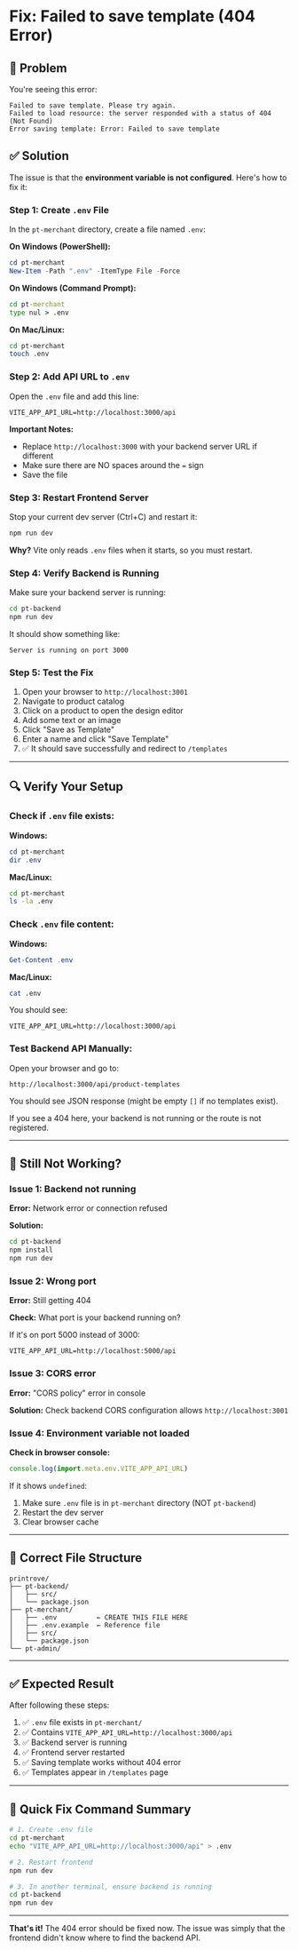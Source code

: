 # Fix: Failed to save template (404 Error)

## 🔴 Problem

You're seeing this error:
```
Failed to save template. Please try again.
Failed to load resource: the server responded with a status of 404 (Not Found)
Error saving template: Error: Failed to save template
```

## ✅ Solution

The issue is that the **environment variable is not configured**. Here's how to fix it:

### Step 1: Create `.env` File

In the `pt-merchant` directory, create a file named `.env`:

**On Windows (PowerShell):**
```powershell
cd pt-merchant
New-Item -Path ".env" -ItemType File -Force
```

**On Windows (Command Prompt):**
```cmd
cd pt-merchant
type nul > .env
```

**On Mac/Linux:**
```bash
cd pt-merchant
touch .env
```

### Step 2: Add API URL to `.env`

Open the `.env` file and add this line:

```env
VITE_APP_API_URL=http://localhost:3000/api
```

**Important Notes:**
- Replace `http://localhost:3000` with your backend server URL if different
- Make sure there are NO spaces around the `=` sign
- Save the file

### Step 3: Restart Frontend Server

Stop your current dev server (Ctrl+C) and restart it:

```bash
npm run dev
```

**Why?** Vite only reads `.env` files when it starts, so you must restart.

### Step 4: Verify Backend is Running

Make sure your backend server is running:

```bash
cd pt-backend
npm run dev
```

It should show something like:
```
Server is running on port 3000
```

### Step 5: Test the Fix

1. Open your browser to `http://localhost:3001`
2. Navigate to product catalog
3. Click on a product to open the design editor
4. Add some text or an image
5. Click "Save as Template"
6. Enter a name and click "Save Template"
7. ✅ It should save successfully and redirect to `/templates`

---

## 🔍 Verify Your Setup

### Check if `.env` file exists:

**Windows:**
```powershell
cd pt-merchant
dir .env
```

**Mac/Linux:**
```bash
cd pt-merchant
ls -la .env
```

### Check `.env` file content:

**Windows:**
```powershell
Get-Content .env
```

**Mac/Linux:**
```bash
cat .env
```

You should see:
```
VITE_APP_API_URL=http://localhost:3000/api
```

### Test Backend API Manually:

Open your browser and go to:
```
http://localhost:3000/api/product-templates
```

You should see JSON response (might be empty `[]` if no templates exist).

If you see a 404 here, your backend is not running or the route is not registered.

---

## 🚨 Still Not Working?

### Issue 1: Backend not running

**Error:** Network error or connection refused

**Solution:**
```bash
cd pt-backend
npm install
npm run dev
```

### Issue 2: Wrong port

**Error:** Still getting 404

**Check:** What port is your backend running on?

If it's on port 5000 instead of 3000:
```env
VITE_APP_API_URL=http://localhost:5000/api
```

### Issue 3: CORS error

**Error:** "CORS policy" error in console

**Solution:** Check backend CORS configuration allows `http://localhost:3001`

### Issue 4: Environment variable not loaded

**Check in browser console:**
```javascript
console.log(import.meta.env.VITE_APP_API_URL)
```

If it shows `undefined`:
1. Make sure `.env` file is in `pt-merchant` directory (NOT `pt-backend`)
2. Restart the dev server
3. Clear browser cache

---

## 📂 Correct File Structure

```
printrove/
├── pt-backend/
│   ├── src/
│   └── package.json
├── pt-merchant/
│   ├── .env          ← CREATE THIS FILE HERE
│   ├── .env.example  ← Reference file
│   ├── src/
│   └── package.json
└── pt-admin/
```

---

## ✅ Expected Result

After following these steps:

1. ✅ `.env` file exists in `pt-merchant/`
2. ✅ Contains `VITE_APP_API_URL=http://localhost:3000/api`
3. ✅ Backend server is running
4. ✅ Frontend server restarted
5. ✅ Saving template works without 404 error
6. ✅ Templates appear in `/templates` page

---

## 🎯 Quick Fix Command Summary

```bash
# 1. Create .env file
cd pt-merchant
echo "VITE_APP_API_URL=http://localhost:3000/api" > .env

# 2. Restart frontend
npm run dev

# 3. In another terminal, ensure backend is running
cd pt-backend
npm run dev
```

---

**That's it!** The 404 error should be fixed now. The issue was simply that the frontend didn't know where to find the backend API.


